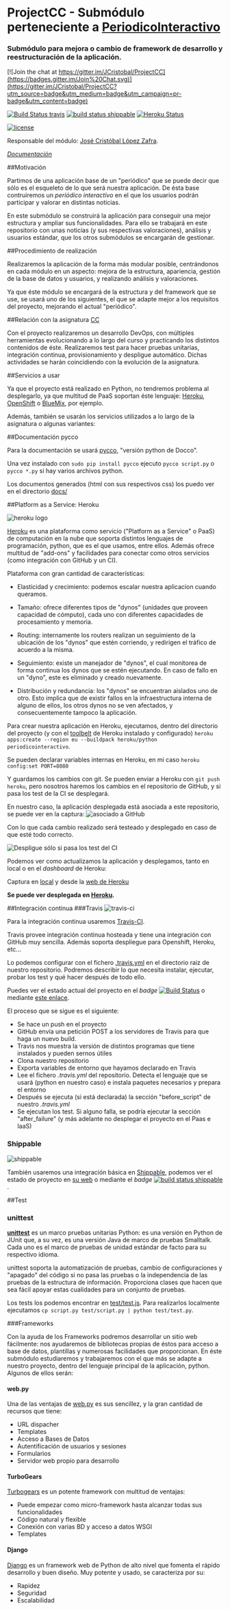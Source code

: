 # ProjectCC - Submódulo perteneciente a [PeriodicoInteractivo](https://github.com/ProyectCC/PeriodicoInteractivo)

### Submódulo para mejora o cambio de framework de desarrollo y reestructuración de la aplicación.


[![Join the chat at https://gitter.im/JCristobal/ProjectCC](https://badges.gitter.im/Join%20Chat.svg)](https://gitter.im/JCristobal/ProjectCC?utm_source=badge&utm_medium=badge&utm_campaign=pr-badge&utm_content=badge)


[![Build Status travis](https://travis-ci.org/JCristobal/ProjectCC.svg?branch=master)](https://travis-ci.org/JCristobal/ProjectCC)
[![build status shippable](https://img.shields.io/shippable/563fafac1895ca447422f754.svg)](https://app.shippable.com/projects/563fafac1895ca447422f754)
[![Heroku Status](https://heroku-badge.herokuapp.com/?app=periodicointeractivo&style=flat)](https://periodicointeractivo.herokuapp.com/)

[![license](https://img.shields.io/badge/license-GPL%202.0-yellow.svg)](https://www.gnu.org/licenses/gpl-2.0.html)


Responsable del módulo: [José Cristóbal López Zafra](https://github.com/JCristobal).


*[Documentación](http://jcristobal.github.io/ProjectCC/)*


##Motivación

Partimos de una aplicación base de un "periódico" que se puede decir que sólo es el esqueleto de lo que será nuestra aplicación. De ésta base contruiremos un *periódico interactivo* en el que los usuarios podrán participar y valorar en distintas noticias.

En este submódulo se construirá la aplicación para conseguir una mejor estructura y ampliar sus funcionalidades. Para ello se trabajará en este repositorio con unas noticias (y sus respectivas valoraciones), análisis y usuarios estándar, que los otros submódulos se encargarán de gestionar.


##Procedimiento de realización

Realizaremos la aplicación de la forma más modular posible, centrándonos en cada módulo en un aspecto: mejora de la estructura, apariencia, gestión de la base de datos y usuarios, y realizando análisis y valoraciones. 

Ya que éste módulo se encargará de la estructura y del framework que se use, se usará uno de los siguientes, el que se adapte mejor a los requisitos del proyecto, mejorando el actual "periódico".





##Relación con la asignatura [CC](https://github.com/JJ/clases-CC-2015-16/)

Con el proyecto realizaremos un desarrollo DevOps, con múltiples herramientas evolucionando a lo largo del curso y practicando los distintos contenidos de éste. Realizaremos test para hacer pruebas unitarias, integración continua, provisionamiento y despligue automático. Dichas actividades se harán coincidiendo con la evolución de la asignatura.

##Servicios a usar

Ya que el proyecto está realizado en Python, no tendremos problema al desplegarlo, ya que multitud de PaaS soportan éste lenguaje: [Heroku](https://www.heroku.com/), [OpenShift](https://www.openshift.com/) o [BlueMix](https://console.ng.bluemix.net/), por ejemplo. 

Además, también se usarán los servicios utilizados a lo largo de la asignatura o algunas variantes:



##Documentación pycco

Para la documentación se usará [pycco](http://fitzgen.github.io/pycco/), "versión python de Docco".

Una vez instalado con `sudo pip install pycco` ejecuto `pycco script.py` o `pycco *.py` si hay varios archivos python.

Los documentos generados (html con sus respectivos css) los puedo ver en el directorio [docs/](https://github.com/JCristobal/ProjectCC/tree/master/docs) 


##Platform as a Service: Heroku

![heroku logo](https://i.gyazo.com/1a3ed7af29f691ed82dda4cac019a1b1.png)


[Heroku](https://www.heroku.com/platform) es una plataforma como servicio ("Platform as a Service" o PaaS) de computación en la nube que soporta distintos lenguajes de programación, python, que es el que usamos, entre ellos. Además ofrece multitud de "add-ons" y facilidades para conectar como otros servicios (como integración con GitHub y un CI).

Plataforma con gran cantidad de características:

* Elasticidad y crecimiento: podemos escalar nuestra aplicacion cuando queramos.

* Tamaño: ofrece diferentes tipos de "dynos" (unidades que proveen capacidad de cómputo), cada uno con diferentes capacidades de procesamiento y memoria.

* Routing: internamente los routers realizan un seguimiento de la ubicación de los "dynos" que estén corriendo, y redirigen el tráfico de acuerdo a la misma.

* Seguimiento: existe un manejador de "dynos", el cual monitorea de forma continua los dynos que se estén ejecutando. En caso de 
fallo en un "dyno", este es eliminado y creado nuevamente.

* Distribución y redundancia: los "dynos" se encuentran aislados uno de otro. Esto implica que de existir fallos en la infraestructura interna de alguno de ellos, los otros dynos no se ven afectados, y consecuentemente tampoco la aplicación.

Para crear nuestra aplicación en Heroku, ejecutamos, dentro del directorio del proyecto (y con el [toolbelt](https://toolbelt.heroku.com/) de Heroku instalado y configurado) `heroku apps:create --region eu --buildpack heroku/python periodicointeractivo`.

Se pueden declarar variables internas en Heroku, en mi caso `heroku config:set PORT=8080`

Y guardamos los cambios con git. Se pueden enviar a Heroku con `git push heroku`, pero nosotros haremos los cambios en el repositorio de GitHub, y si pasa los test de la CI se desplegará.

En nuestro caso, la aplicación desplegada está asociada a este repositorio, se puede ver en la captura: 
![asociado a GitHub](https://i.gyazo.com/a5f90d999de240911f180bbb6da855f0.png)

Con lo que cada cambio realizado será testeado y desplegado en caso de que esté todo correcto.

![Despligue sólo si pasa los test del CI](http://i.imgur.com/ZWIpCFb.png)

Podemos ver como actualizamos la aplicación y desplegamos, tanto en local o en el *dashboard* de Heroku:

Captura en [local](https://i.gyazo.com/2919a39da50ca0d8a9944f02e0fcab40.png) y desde la [web de Heroku](https://i.gyazo.com/49aef9bf3c8bc2e6ff3b553583d3f46d.png)


**Se puede ver desplegada en [Heroku](https://periodicointeractivo.herokuapp.com/).**


##Integración continua
###Travis
![travis-ci](http://i.imgur.com/TRaIpqb.jpg)

Para la integración continua usaremos [Travis-CI](https://travis-ci.org/).

Travis provee integración continua hosteada y tiene una integración con GitHub muy sencilla.
Además soporta despliegue para Openshift, Heroku, etc...

Lo podemos configurar con el fichero [.travis.yml](https://github.com/JCristobal/ProjectCC/blob/master/.travis.yml) en el directorio raiz de nuestro repositorio. Podremos describir lo que necesita instalar, ejecutar, probar los test y qué hacer después de todo ello.

Puedes ver el estado actual del proyecto en el *badge* [![Build Status](https://travis-ci.org/JCristobal/ProjectCC.svg?branch=master)](https://travis-ci.org/JCristobal/ProjectCC) o mediante [este enlace](https://travis-ci.org/JCristobal/ProjectCC).


El proceso que se sigue es el siguiente:

* Se hace un push en el proyecto
* GitHub envía una petición POST a los servidores de Travis para que haga un nuevo build.
* Travis nos muestra la versión de distintos programas que tiene instalados y pueden sernos útiles
* Clona nuestro repositorio
* Exporta variables de entorno que hayamos declarado en Travis
* Lee el fichero *.travis.yml* del repositorio. Detecta el lenguaje que se usará (python en nuestro caso) e instala paquetes necesarios y prepara el entorno
* Después se ejecuta (si está declarada) la sección "before_script" de nuestro *.travis.yml*
* Se ejecutan los test. Si alguno falla, se  podría ejecutar la sección "after_failure" (y más adelante no desplegar el proyecto en el Paas e IaaS)


### Shippable  
![shippable](https://i.gyazo.com/d303dee5b6b150aa9d70053682a79f26.png)

También usaremos una integración básica en [Shippable](https://app.shippable.com/), podemos ver el estado de proyecto en [su web](https://app.shippable.com/projects/563fafac1895ca447422f754) o mediante el *badge* [![build status shippable](https://img.shields.io/shippable/563fafac1895ca447422f754.svg)](https://app.shippable.com/projects/563fafac1895ca447422f754).



##Test

### unittest

**[unittest](https://docs.python.org/2/library/unittest.html)** es un marco pruebas unitarias Python: es una versión en Python de JUnit  que, a su vez, es una versión Java de marco de pruebas Smalltalk. Cada uno es el marco de pruebas de unidad estándar de facto para su respectivo idioma.

unittest soporta la automatización de pruebas, cambio de configuraciones y "apagado" del código si no pasa las pruebas o la independencia de las pruebas de la estructura de información. Proporciona clases que hacen que sea fácil apoyar estas cualidades para un conjunto de pruebas.


Los tests los podemos encontrar en [test/test.js](https://github.com/JCristobal/ProjectCC/blob/master/test/test.py). Para realizarlos localmente  ejecutamos `cp script.py test/script.py | python test/test.py`.




###Frameworks

Con la ayuda de los Frameworks podremos desarrollar un sitio web fácilmente: nos ayudaremos de bibliotecas propias de éstos para acceso a base de datos, plantillas y numerosas facilidades que proporcionan. En éste submódulo estudiaremos y trabajaremos con el que más se adapte a nuestro proyecto, dentro del lenguaje principal de la aplicación, python. Algunos de ellos serán:

#### web.py

Una de las ventajas de [web.py](http://webpy.org/) es sus sencillez, y la gran cantidad de recursos que tiene:

* URL dispacher
* Templates
* Acceso a Bases de Datos
* Autentificación de usuarios y sesiones
* Formularios
* Servidor web propio para desarrollo


#### TurboGears

[Turbogears](http://www.turbogears.org/) es un potente framework con multitud de ventajas:

* Puede empezar como micro-framework hasta alcanzar todas sus funcionalidades
* Código natural y flexible
* Conexión con varias BD y acceso a datos WSGI
* Templates


#### Django

[Django](https://www.djangoproject.com/) es un framework web de Python de alto nivel que fomenta el rápido desarrollo y buen diseño. 
Muy potente y usado, se caracteriza por su:

* Rapidez
* Seguridad
* Escalabilidad
